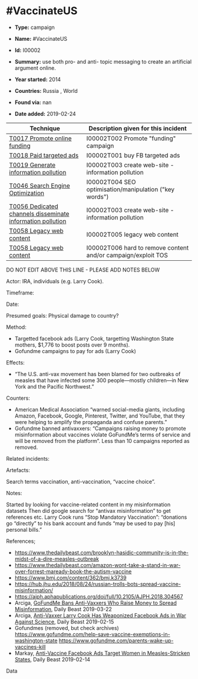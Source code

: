 # #VaccinateUS

* **Type:** campaign

* **Name:** #VaccinateUS

* **Id:** I00002

* **Summary:** use both pro- and anti- topic messaging to create an artificial argument online. 

* **Year started:** 2014

* **Countries:** Russia , World

* **Found via:** nan

* **Date added:** 2019-02-24
 

| Technique | Description given for this incident |
| --------- | ------------------------- |
| [T0017 Promote online funding](../techniques/T0017.md) | I00002T002 Promote "funding" campaign |
| [T0018 Paid targeted ads](../techniques/T0018.md) | I00002T001 buy FB targeted ads |
| [T0019 Generate information pollution](../techniques/T0019.md) | I00002T003 create web-site - information pollution |
| [T0046 Search Engine Optimization](../techniques/T0046.md) | I00002T004 SEO optimisation/manipulation ("key words") |
| [T0056 Dedicated channels disseminate information pollution](../techniques/T0056.md) | I00002T003 create web-site - information pollution |
| [T0058 Legacy web content](../techniques/T0058.md) | I00002T005 legacy web content |
| [T0058 Legacy web content](../techniques/T0058.md) | I00002T006 hard to remove content and/or campaign/exploit TOS |

DO NOT EDIT ABOVE THIS LINE - PLEASE ADD NOTES BELOW

Actor: IRA, individuals (e.g. Larry Cook).

Timeframe: 

Date: 

Presumed goals:
Physical damage to country? 

Method: 

* Targetted facebook ads (Larry Cook, targetting Washington State mothers, $1,776 to boost posts over 9 months). 
* Gofundme campaigns to pay for ads (Larry Cook)

Effects:

* “The U.S. anti-vax movement has been blamed for two outbreaks of measles that have infected some 300 people—mostly children—in New York and the Pacific Northwest.”

Counters:

* American Medical Association “warned social-media giants, including Amazon, Facebook, Google, Pinterest, Twitter, and YouTube, that they were helping to amplify the propaganda and confuse parents.”
* Gofundme banned antivaxxers: “Campaigns raising money to promote misinformation about vaccines violate GoFundMe’s terms of service and will be removed from the platform”.  Less than 10 campaigns reported as removed.

Related incidents:

Artefacts:

Search terms vaccination, anti-vaccination, “vaccine choice”. 

Notes:

Started by looking for vaccine-related content in my misinformation datasets
Then did google search for “antivax misinformation” to get references etc. 
Larry Cook runs “Stop Mandatory Vaccination”: “donations go “directly” to his bank account and funds “may be used to pay [his] personal bills.”


References;

* https://www.thedailybeast.com/brooklyn-hasidic-community-is-in-the-midst-of-a-dire-measles-outbreak
* https://www.thedailybeast.com/amazon-wont-take-a-stand-in-war-over-forrest-maready-book-the-autism-vaccine
* https://www.bmj.com/content/362/bmj.k3739
* https://hub.jhu.edu/2018/08/24/russian-trolls-bots-spread-vaccine-misinformation/
* https://ajph.aphapublications.org/doi/full/10.2105/AJPH.2018.304567 
* Arciga, [GoFundMe Bans Anti-Vaxxers Who Raise Money to Spread Misinformation](https://www.thedailybeast.com/gofundme-bans-anti-vaxxers-who-raise-money-to-spread-misinformation), Daily Beast 2019-03-22
* Arciga, [Anti-Vaxxer Larry Cook Has Weaponized Facebook Ads in War Against Science](https://www.thedailybeast.com/anti-vaxxer-larry-cook-has-weaponized-facebook-ads-in-war-against-science), Daily Beast 2019-02-15
* Gofundmes (removed, but check archives) https://www.gofundme.com/help-save-vaccine-exemptions-in-washington-state https://www.gofundme.com/parents-wake-up-vaccines-kill 
* Markay, [Anti-Vaccine Facebook Ads Target Women in Measles-Stricken States](https://www.thedailybeast.com/anti-vaccine-facebook-ads-target-women-in-measles-stricken-states/), Daily Beast 2019-02-14

Data


